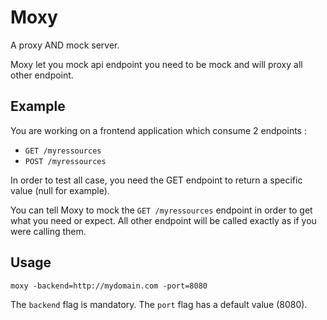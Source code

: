 # Moxy

A proxy AND mock server.

Moxy let you mock api endpoint you need to be mock and will proxy all other endpoint.


## Example

You are working on a frontend application which consume 2 endpoints :

* `GET /myressources`
* `POST /myressources`

In order to test all case, you need the GET endpoint to return a specific value (null for example).

You can tell Moxy to mock the `GET /myressources` endpoint in order to get what you need or expect. All other endpoint will be called exactly as if 
you were calling them.


## Usage

```
moxy -backend=http://mydomain.com -port=8080
```

The `backend` flag is mandatory. The `port` flag has a default value (8080).
